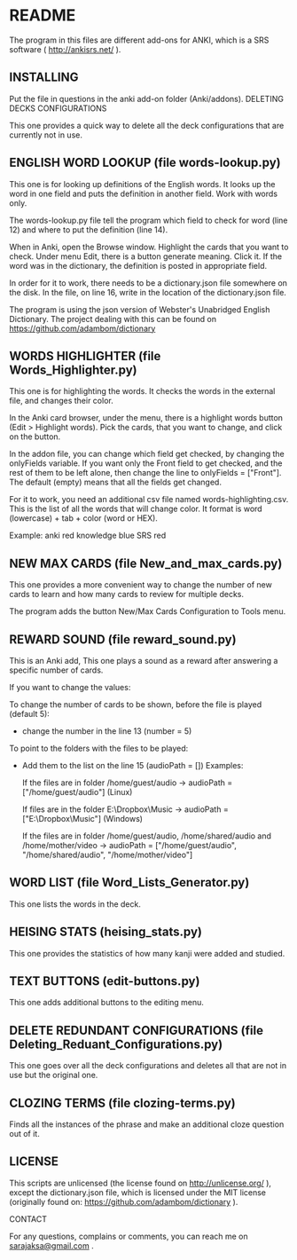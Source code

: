 # README

The program in this files are different add-ons for ANKI, which is a SRS software ( http://ankisrs.net/ ).

## INSTALLING

Put the file in questions in the anki add-on folder (Anki/addons).
DELETING DECKS CONFIGURATIONS

This one provides a quick way to delete all the deck configurations that are currently not in use.

## ENGLISH WORD LOOKUP (file words-lookup.py)

This one is for looking up definitions of the English words. It looks up the word in one field and puts the definition in another field. Work with words only.

The words-lookup.py file tell the program which field to check for word (line 12) and where to put the definition (line 14). 

When in Anki, open the Browse window. Highlight the cards that you want to check. Under menu Edit, there is a button generate meaning. Click it. If the word was in the dictionary, the definition is posted in appropriate field.

In order for it to work, there needs to be a dictionary.json file somewhere on the disk. In the file, on line 16, write in the location of the dictionary.json file.

The program is using the json version of Webster's Unabridged English Dictionary. The project dealing with this can be found on https://github.com/adambom/dictionary

## WORDS HIGHLIGHTER (file Words_Highlighter.py)

This one is for highlighting the words. It checks the words in the external file, and changes their color.

In the Anki card browser, under the menu, there is a highlight words button (Edit > Highlight words). Pick the cards, that you want to change, and click on the button.

In the addon file, you can change which field get checked, by changing the onlyFields variable. If you want only the Front field to get checked, and the rest of them to be left alone, then change the line to onlyFields = ["Front"]. The default (empty) means that all the fields get changed.

For it to work, you need an additional csv file named words-highlighting.csv. This is the list of all the words that will change color. It format is word (lowercase) + tab + color (word or HEX).

Example:
anki	red
knowledge	blue
SRS	red

## NEW MAX CARDS (file New_and_max_cards.py)

This one provides a more convenient way to change the number of new cards to learn and how many cards to review for multiple decks. 

The program adds the button New/Max Cards Configuration to Tools menu.

## REWARD SOUND (file reward_sound.py)

This is an Anki add, This one plays a sound as a reward after answering a specific number of cards.

If you want to change the values:

To change the number of cards to be shown, before the file is played (default 5):
+ change the number in the line 13 (number = 5)

To point to the folders with the files to be played:
+ Add them to the list on the line 15 (audioPath = [])
Examples:

    If the files are in folder /home/guest/audio -> audioPath = \["/home/guest/audio"\] (Linux)
    
    If files are in the folder E:\Dropbox\Music -> audioPath = \["E:\Dropbox\Music"\] (Windows)
    
    If the files are in folder /home/guest/audio, /home/shared/audio and /home/mother/video -> audioPath = ["/home/guest/audio", "/home/shared/audio", "/home/mother/video"]

## WORD LIST (file Word_Lists_Generator.py)

This one lists the words in the deck.

## HEISING STATS (heising_stats.py)

This one provides the statistics of how many kanji were added and studied.

## TEXT BUTTONS (edit-buttons.py)

This one adds additional buttons to the editing menu.

## DELETE REDUNDANT CONFIGURATIONS (file Deleting_Reduant_Configurations.py)

This one goes over all the deck configurations and deletes all that are not in use but the original one.

## CLOZING TERMS (file clozing-terms.py)

Finds all the instances of the phrase and make an additional cloze question out of it.

## LICENSE

This scripts are unlicensed (the license found on http://unlicense.org/ ), except the dictionary.json file, which is licensed under the MIT license (originally found on: https://github.com/adambom/dictionary ).

CONTACT

For any questions, complains or comments, you can reach me on sarajaksa@gmail.com .
